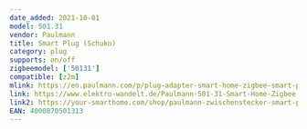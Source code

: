 ```yaml
---
date_added: 2021-10-01
model: 501.31
vendor: Paulmann
title: Smart Plug (Schuko)
category: plug
supports: on/off
zigbeemodel: ['50131']
compatible: [z2m]
mlink: https://en.paulmann.com/p/plug-adapter-smart-home-zigbee-smart-plug-white/50131
link: https://www.elektro-wandelt.de/Paulmann-501-31-Smart-Home-Zigbee-Zwischenstecker-Smart-Plug-max-2-300W-Weiss.html
link2: https://your-smarthome.com/shop/paulmann-zwischenstecker-smart-plug-schalt-schuko-230v-max.-3500w-weiss-kunststoff
EAN: 4000870501313
---
```


